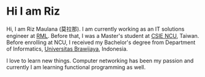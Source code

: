 # Hi I am Riz

Hi, I am Riz Maulana (莫拉那). I am currently working as an IT solutions engineer at [RML](https://rml.co.id)\. Before that, I was a Master\'s student at [CSIE NCU](https://www.csie.ncu.edu.tw/), Taiwan. Before enrolling at NCU, I received my Bachelor\'s degree from Department of Informatics, [Universitas Brawijaya](https://www.ub.ac.id), Indonesia.


I love to learn new things. Computer networking has been my passion and currently I am learning functional programming as well. 
